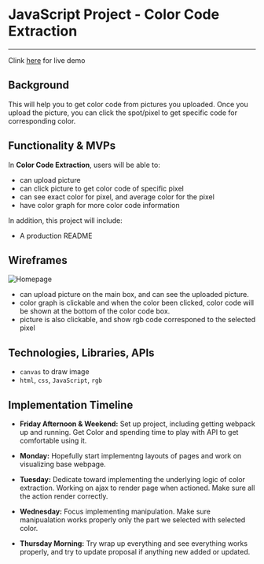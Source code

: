 # JavaScript Project - Color Code Extraction

---
Clink [here](https://arwensookim.github.io/color-picker/) for live demo

## **Background**

This will help you to get color code from pictures you uploaded.
Once you upload the picture, you can click the spot/pixel to get specific code for corresponding color.



## **Functionality & MVPs**

In **Color Code Extraction**, users will be able to:
- can upload picture
- can click picture to get color code of specific pixel
- can see exact color for pixel, and average color for the pixel
- have color graph for more color code information


In addition, this project will include:
- A production README



## **Wireframes**
![Homepage](https://user-images.githubusercontent.com/64451087/131939704-1de4842e-ba54-4d23-a957-e12e5ea666a4.png)

* can upload picture on the main box, and can see the uploaded picture.
* color graph is clickable and when the color been clicked, color code will be shown at the bottom of the color code box.
* picture is also clickable, and show rgb code corresponed to the selected pixel



## **Technologies, Libraries, APIs**

* `canvas` to draw image
* `html`, `css`, `JavaScript`, `rgb`



## **Implementation Timeline**
- **Friday Afternoon & Weekend:** Set up project, including getting webpack up and running. Get Color and spending time to play with API to get comfortable using it. 

- **Monday:** Hopefully start implementng layouts of pages and work on visualizing base webpage.

- **Tuesday:** Dedicate toward implementing the underlying logic of color extraction. Working on ajax to render page when actioned. Make sure all the action render correctly.

- **Wednesday:** Focus implementing manipulation. Make sure manipualation works properly only the part we selected with selected color.

- **Thursday Morning:** Try wrap up everything and see everything works properly, and try to update proposal if anything new added or updated.
